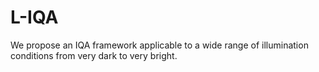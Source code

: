 # L-IQA
We propose an IQA framework applicable to a wide range of illumination conditions from very dark to very bright. 

